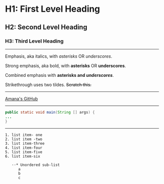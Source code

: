 # H1: First Level Heading
## H2: Second Level Heading
### H3: Third Level Heading

***

Emphasis, aka italics, with *asterisks* OR _underscores_.

Strong emphasis, aka bold, with **asterisks** OR __underscores__.

Combined emphasis with **asterisks and _underscores_**.

Strikethrough uses two tildes. ~~Scratch this.~~

***

[Amana's GitHub](https://github.com/amanaarshad)

***

```java
public static void main(String [] args) {
...
}
```

***
```List items
1. list item- one
2. list item -two
3. list item-three
4. list item-four
5. list item-five
6. list item-six

   ⋅⋅* Unordered sub-list
      a
      b
      c

